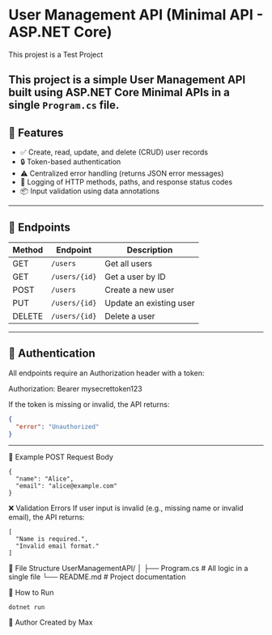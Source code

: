 # User Management API (Minimal API - ASP.NET Core)

This projest is a Test Project

This project is a simple User Management API built using **ASP.NET Core Minimal APIs** in a single `Program.cs` file. 
---

## 🚀 Features

- ✅ Create, read, update, and delete (CRUD) user records
- 🔒 Token-based authentication
- ⚠️ Centralized error handling (returns JSON error messages)
- 📝 Logging of HTTP methods, paths, and response status codes
- 📦 Input validation using data annotations

---

## 🧪 Endpoints

| Method | Endpoint        | Description             |
|--------|------------------|-------------------------|
| GET    | `/users`         | Get all users           |
| GET    | `/users/{id}`    | Get a user by ID        |
| POST   | `/users`         | Create a new user       |
| PUT    | `/users/{id}`    | Update an existing user |
| DELETE | `/users/{id}`    | Delete a user           |

---

## 🔐 Authentication

All endpoints require an Authorization header with a token:

Authorization: Bearer mysecrettoken123

If the token is missing or invalid, the API returns:

```json
{
  "error": "Unauthorized"
}
```
---

🧾 Example POST Request Body
```
{
  "name": "Alice",
  "email": "alice@example.com"
}
```

❌ Validation Errors
If user input is invalid (e.g., missing name or invalid email), the API returns:
```
[
  "Name is required.",
  "Invalid email format."
]
```

📂 File Structure
UserManagementAPI/
│
├── Program.cs        # All logic in a single file
└── README.md         # Project documentation


🧪 How to Run
```
dotnet run
```

👤 Author
Created by Max
